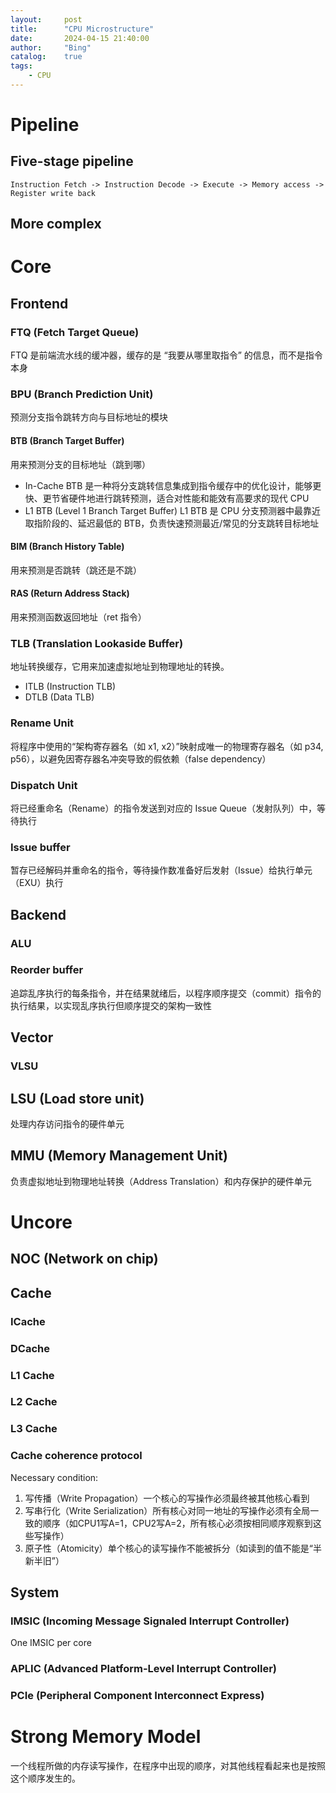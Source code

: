 ```yaml
---
layout:     post
title:      "CPU Microstructure"
date:       2024-04-15 21:40:00
author:     "Bing"
catalog:    true
tags:
    - CPU
---
```


# Pipeline
## Five-stage pipeline
```
Instruction Fetch -> Instruction Decode -> Execute -> Memory access -> Register write back
```

## More complex

# Core
## Frontend
### FTQ (Fetch Target Queue)
FTQ 是前端流水线的缓冲器，缓存的是 “我要从哪里取指令” 的信息，而不是指令本身

### BPU (Branch Prediction Unit)
预测分支指令跳转方向与目标地址的模块
#### BTB (Branch Target Buffer)
用来预测分支的目标地址（跳到哪）
* In-Cache BTB 是一种将分支跳转信息集成到指令缓存中的优化设计，能够更快、更节省硬件地进行跳转预测，适合对性能和能效有高要求的现代 CPU
* L1 BTB (Level 1 Branch Target Buffer) L1 BTB 是 CPU 分支预测器中最靠近取指阶段的、延迟最低的 BTB，负责快速预测最近/常见的分支跳转目标地址

#### BIM (Branch History Table)
用来预测是否跳转（跳还是不跳）
#### RAS (Return Address Stack)
用来预测函数返回地址（ret 指令）

### TLB (Translation Lookaside Buffer)
地址转换缓存，它用来加速虚拟地址到物理地址的转换。
* ITLB (Instruction TLB)
* DTLB (Data TLB)

### Rename Unit
将程序中使用的“架构寄存器名（如 x1, x2）”映射成唯一的物理寄存器名（如 p34, p56），以避免因寄存器名冲突导致的假依赖（false dependency）

### Dispatch Unit
将已经重命名（Rename）的指令发送到对应的 Issue Queue（发射队列）中，等待执行

### Issue buffer
暂存已经解码并重命名的指令，等待操作数准备好后发射（Issue）给执行单元（EXU）执行

## Backend
### ALU

### Reorder buffer
追踪乱序执行的每条指令，并在结果就绪后，以程序顺序提交（commit）指令的执行结果，以实现乱序执行但顺序提交的架构一致性

## Vector
### VLSU

## LSU (Load store unit)
处理内存访问指令的硬件单元

## MMU (Memory Management Unit)
负责虚拟地址到物理地址转换（Address Translation）和内存保护的硬件单元

# Uncore
## NOC (Network on chip)

## Cache
### ICache
### DCache

### L1 Cache

### L2 Cache

### L3 Cache

### Cache coherence protocol
Necessary condition:
1. 写传播（Write Propagation）一个核心的写操作必须最终被其他核心看到
2. 写串行化（Write Serialization）所有核心对同一地址的写操作必须有全局一致的顺序（如CPU1写A=1，CPU2写A=2，所有核心必须按相同顺序观察到这些写操作）
3. 原子性（Atomicity）单个核心的读写操作不能被拆分（如读到的值不能是“半新半旧”）

## System
### IMSIC (Incoming Message Signaled Interrupt Controller)
One IMSIC per core

### APLIC (Advanced Platform-Level Interrupt Controller)

### PCIe (Peripheral Component Interconnect Express)

# Strong Memory Model
一个线程所做的内存读写操作，在程序中出现的顺序，对其他线程看起来也是按照这个顺序发生的。